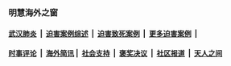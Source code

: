 
### 明慧海外之窗

####  [武汉肺炎](indexes/365.md?t=01291200) &nbsp;|&nbsp;  [迫害案例综述](indexes/328.md?t=01291200) &nbsp;|&nbsp; [迫害致死案例](indexes/277.md?t=01291200)  &nbsp;|&nbsp; [更多迫害案例](indexes/81.md?t=01291200)  &nbsp;|&nbsp; 
####  [时事评论](indexes/251.md?t=01291200) &nbsp;|&nbsp; [海外简讯](indexes/245.md?t=01291200)&nbsp;|&nbsp;  [社会支持](indexes/140.md?t=01291200) &nbsp;|&nbsp; [褒奖决议](indexes/282.md?t=01291200) &nbsp;|&nbsp; [社区报道](indexes/91.md?t=01291200)  &nbsp;|&nbsp; [天人之间](indexes/78.md?t=01291200) 

